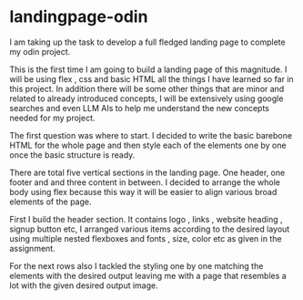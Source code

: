 # landingpage-odin

I am taking up the task to develop a full fledged landing page to complete my odin project.

This is the first time I am going to build a landing page of this magnitude.
I will be using flex , css and basic HTML all the things I have learned so far in this project.
In addition there will be some other things that are minor and related to already introduced concepts, 
I will be extensively using google searches and even LLM AIs to help me understand the new concepts needed for my project.

The first question was where to start. I decided to write the basic barebone HTML for the whole page and then style each of the 
elements one by one once the basic structure is ready. 

There are total five vertical sections in the landing page. One header, one footer and and three content in between. 
I decided to arrange the whole body using flex because this way it will be easier to align various broad elements of the page. 

First I build the header section. It contains logo , links , website heading , signup button etc, I arranged various items according to the desired layout using multiple nested flexboxes and fonts , size, color etc as given in the assignment. 

For the next rows also I tackled the styling one by one matching the elements with the desired output leaving me with a page
that resembles a lot with the given desired output image. 

